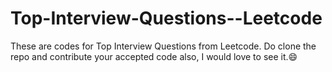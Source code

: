 # Top-Interview-Questions--Leetcode
These are codes for Top Interview Questions from Leetcode.
Do clone the repo and contribute your accepted code also, I would love to see it.😄


